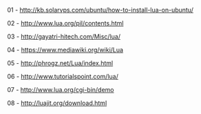 01 - http://kb.solarvps.com/ubuntu/how-to-install-lua-on-ubuntu/

02 - http://www.lua.org/pil/contents.html

03 - http://gayatri-hitech.com/Misc/lua/

04 - https://www.mediawiki.org/wiki/Lua

05 - http://phrogz.net/Lua/index.html

06 - http://www.tutorialspoint.com/lua/

07 - http://www.lua.org/cgi-bin/demo

08 - http://luajit.org/download.html
